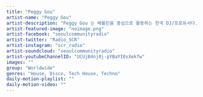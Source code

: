 ```yaml
---
title: "Peggy Gou"	
artist-name: "Peggy Gou"	
artist-description: "Peggy Gou 는 베를린을 중심으로 활동하는 한국 DJ/프로듀서다. 그녀는 Disco, House, Tech House, Techno 등의 다양한 장르를 플레이하며 디제잉뿐만 아니라 꾸준한 트랙 릴리즈를 통해 전세계를 돌아다니며 활동하고있다. 특히 한국적 요소를 포함한 그녀의 4/4 비트 트랙들은 언더그라운드 댄스 뮤직 씬에 신선한 반응을 이끌어내며 아티스트로서의 커리어를 계속 만들어나가고있다. "	
artist-featured-image: "noimage.png"	
artist-facebook: "seoulcommunityradio"	
artist-twitter: "Radio_SCR"	
artist-instagram: "scr_radio"	
artist-soundcloud: "seoulcommunityradio"	
artist-youtubeChannelID: "UCUjB4nj0j-pYBaYI0sXekfw"	
images: ""	
group: "Worldwide"	
genres: "House, Disco, Tech House, Techno"	
daily-motion-playlist: ""	
daily-motion-video: ""		
---
```


